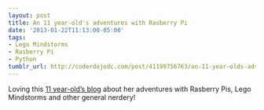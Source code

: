 ```yaml
---
layout: post
title: An 11 year-old's adventures with Rasberry Pi
date: '2013-01-22T11:13:00-05:00'
tags:
- Lego Mindstorms
- Rasberry Pi
- Python
tumblr_url: http://coderdojodc.com/post/41199756763/an-11-year-olds-adventures-with-rasberry-pi
---
```

Loving this [11 year-old’s blog](http://raspberrypikid.wordpress.com/about/) about her adventures with Rasberry Pis, Lego Mindstorms and other general nerdery!
